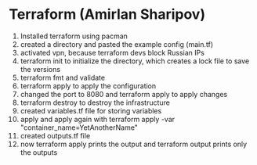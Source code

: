 # Terraform (Amirlan Sharipov)

1. Installed terraform using pacman
2. created a directory and pasted the example config (main.tf)
3. activated vpn, because terraform devs block Russian IPs
4. terraform init to initialize the directory, which creates a lock file to save the versions
5. terraform fmt and validate
6. terraform apply to apply the configuration
7. changed the port to 8080 and terraform apply to apply changes
8. terraform destroy to destroy the infrastructure
9. created variables.tf file for storing variables
10. apply and apply again with terraform apply -var "container_name=YetAnotherName"
11. created outputs.tf file
12. now terraform apply prints the output and terraform output prints only the outputs
